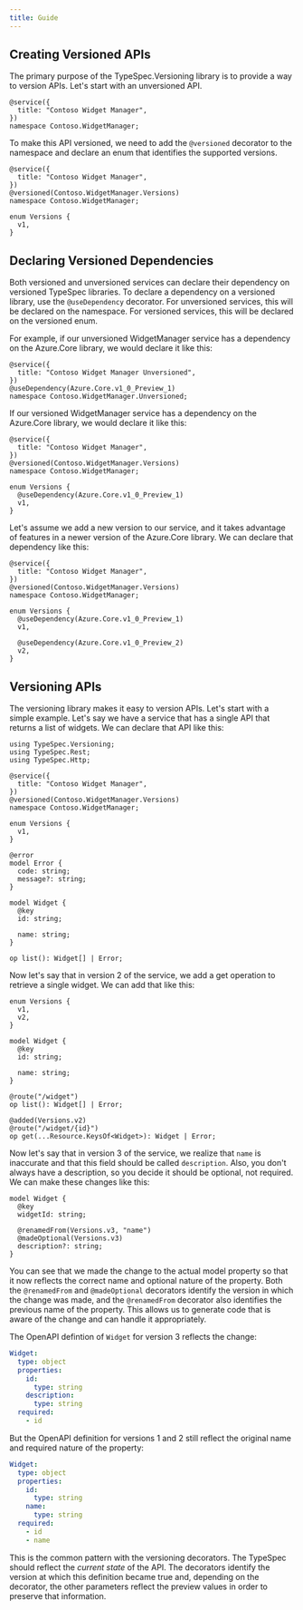 ```yaml
---
title: Guide
---
```


## Creating Versioned APIs

The primary purpose of the TypeSpec.Versioning library is to provide a way to version APIs. Let's start with an unversioned API.

```typespec
@service({
  title: "Contoso Widget Manager",
})
namespace Contoso.WidgetManager;
```

To make this API versioned, we need to add the `@versioned` decorator to the namespace and declare an enum that identifies the supported versions.

```typespec
@service({
  title: "Contoso Widget Manager",
})
@versioned(Contoso.WidgetManager.Versions)
namespace Contoso.WidgetManager;

enum Versions {
  v1,
}
```

## Declaring Versioned Dependencies

Both versioned and unversioned services can declare their dependency on versioned TypeSpec libraries. To declare a dependency on a versioned library, use the `@useDependency` decorator. For unversioned services, this will be declared on the namespace. For versioned services, this will be declared on the versioned enum.

For example, if our unversioned WidgetManager service has a dependency on the Azure.Core library, we would declare it like this:

```typespec
@service({
  title: "Contoso Widget Manager Unversioned",
})
@useDependency(Azure.Core.v1_0_Preview_1)
namespace Contoso.WidgetManager.Unversioned;
```

If our versioned WidgetManager service has a dependency on the Azure.Core library, we would declare it like this:

```typespec
@service({
  title: "Contoso Widget Manager",
})
@versioned(Contoso.WidgetManager.Versions)
namespace Contoso.WidgetManager;

enum Versions {
  @useDependency(Azure.Core.v1_0_Preview_1)
  v1,
}
```

Let's assume we add a new version to our service, and it takes advantage of features in a newer version of the Azure.Core library. We can declare that dependency like this:

```typespec
@service({
  title: "Contoso Widget Manager",
})
@versioned(Contoso.WidgetManager.Versions)
namespace Contoso.WidgetManager;

enum Versions {
  @useDependency(Azure.Core.v1_0_Preview_1)
  v1,

  @useDependency(Azure.Core.v1_0_Preview_2)
  v2,
}
```

## Versioning APIs

The versioning library makes it easy to version APIs. Let's start with a simple example. Let's say we have a service that has a single API that returns a list of widgets. We can declare that API like this:

```typespec
using TypeSpec.Versioning;
using TypeSpec.Rest;
using TypeSpec.Http;

@service({
  title: "Contoso Widget Manager",
})
@versioned(Contoso.WidgetManager.Versions)
namespace Contoso.WidgetManager;

enum Versions {
  v1,
}

@error
model Error {
  code: string;
  message?: string;
}

model Widget {
  @key
  id: string;

  name: string;
}

op list(): Widget[] | Error;
```

Now let's say that in version 2 of the service, we add a get operation to retrieve a single widget. We can add that like this:

```typespec
enum Versions {
  v1,
  v2,
}

model Widget {
  @key
  id: string;

  name: string;
}

@route("/widget")
op list(): Widget[] | Error;

@added(Versions.v2)
@route("/widget/{id}")
op get(...Resource.KeysOf<Widget>): Widget | Error;
```

Now let's say that in version 3 of the service, we realize that `name` is inaccurate and that this field should be called `description`. Also, you
don't always have a description, so you decide it should be optional, not required. We can make these changes like this:

```typespec
model Widget {
  @key
  widgetId: string;

  @renamedFrom(Versions.v3, "name")
  @madeOptional(Versions.v3)
  description?: string;
}
```

You can see that we made the change to the actual model property so that it now reflects the correct name and optional nature of the property. Both the
`@renamedFrom` and `@madeOptional` decorators identify the version in which the change was made, and the `@renamedFrom` decorator also identifies the
previous name of the property. This allows us to generate code that is aware of the change and can handle it appropriately.

The OpenAPI defintion of `Widget` for version 3 reflects the change:

```yaml
Widget:
  type: object
  properties:
    id:
      type: string
    description:
      type: string
  required:
    - id
```

But the OpenAPI definition for versions 1 and 2 still reflect the original name and required nature of the property:

```yaml
Widget:
  type: object
  properties:
    id:
      type: string
    name:
      type: string
  required:
    - id
    - name
```

This is the common pattern with the versioning decorators. The TypeSpec should reflect the _current state_ of the API. The decorators identify the
version at which this definition became true and, depending on the decorator, the other parameters reflect the preview values in order to preserve
that information.
